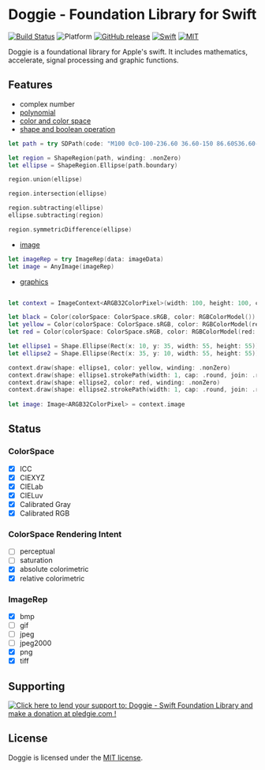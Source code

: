 # Doggie - Foundation Library for Swift

[![Build Status](https://travis-ci.org/SusanDoggie/Doggie.svg?branch=master)](https://travis-ci.org/SusanDoggie/Doggie)
![Platform](https://img.shields.io/badge/platform-macOS%20%7C%20iOS%20%7C%20Linux-lightgrey.svg?style=flat)
[![GitHub release](https://img.shields.io/github/release/SusanDoggie/Doggie.svg?style=flat&maxAge=2592000)](https://github.com/SusanDoggie/Doggie/releases)
[![Swift](https://img.shields.io/badge/swift-4-orange.svg?style=flat)](https://swift.org)
[![MIT](https://img.shields.io/badge/license-MIT-blue.svg?style=flat)](LICENSE)

Doggie is a foundational library for Apple's swift. It includes mathematics, accelerate, signal processing and graphic functions.

## Features

- complex number
- [polynomial](Documents/Polynomial.md)
- [color and color space](Documents/Color.md)
- [shape and boolean operation](Documents/Shape.md)
```swift
let path = try SDPath(code: "M100 0c0-100-236.60 36.60-150 86.60S36.60-136.60-50-86.60 100 100 100 0z")

let region = ShapeRegion(path, winding: .nonZero)
let ellipse = ShapeRegion.Ellipse(path.boundary)

region.union(ellipse)

region.intersection(ellipse)

region.subtracting(ellipse)
ellipse.subtracting(region)

region.symmetricDifference(ellipse)
```
- [image](Documents/Image.md)
```swift
let imageRep = try ImageRep(data: imageData)
let image = AnyImage(imageRep)
```
- [graphics](Documents/ImageContext.md)
```swift

let context = ImageContext<ARGB32ColorPixel>(width: 100, height: 100, colorSpace: ColorSpace.sRGB)

let black = Color(colorSpace: ColorSpace.sRGB, color: RGBColorModel())
let yellow = Color(colorSpace: ColorSpace.sRGB, color: RGBColorModel(red: 247/255, green: 217/255, blue: 12/255))
let red = Color(colorSpace: ColorSpace.sRGB, color: RGBColorModel(red: 234/255, green: 24/255, blue: 71/255))

let ellipse1 = Shape.Ellipse(Rect(x: 10, y: 35, width: 55, height: 55))
let ellipse2 = Shape.Ellipse(Rect(x: 35, y: 10, width: 55, height: 55))

context.draw(shape: ellipse1, color: yellow, winding: .nonZero)
context.draw(shape: ellipse1.strokePath(width: 1, cap: .round, join: .round), color: black, winding: .nonZero)
context.draw(shape: ellipse2, color: red, winding: .nonZero)
context.draw(shape: ellipse2.strokePath(width: 1, cap: .round, join: .round), color: black, winding: .nonZero)
        
let image: Image<ARGB32ColorPixel> = context.image
```

## Status

### ColorSpace
- [x] ICC
- [x] CIEXYZ
- [x] CIELab
- [x] CIELuv
- [x] Calibrated Gray
- [x] Calibrated RGB

### ColorSpace Rendering Intent
- [ ] perceptual
- [ ] saturation
- [x] absolute colorimetric
- [x] relative colorimetric

### ImageRep
- [x] bmp
- [ ] gif
- [ ] jpeg
- [ ] jpeg2000
- [x] png
- [x] tiff

## Supporting

<a href='https://pledgie.com/campaigns/34662'><img alt='Click here to lend your support to: Doggie - Swift Foundation Library and make a donation at pledgie.com !' src='https://pledgie.com/campaigns/34662.png?skin_name=chrome' border='0' ></a>

## License

Doggie is licensed under the [MIT license](LICENSE).
